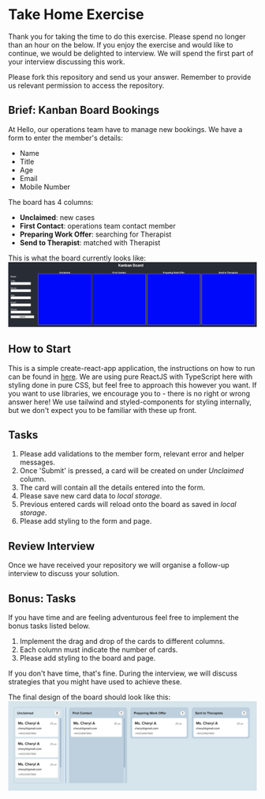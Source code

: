 # Take Home Exercise

Thank you for taking the time to do this exercise. Please spend no longer than an hour on the below. If you enjoy the exercise and would like to continue, we would be delighted to interview. We will spend the first part of your interview discussing this work.

Please fork this repository and send us your answer. Remember to provide us relevant permission to access the repository.

## Brief: Kanban Board Bookings

At Hello, our operations team have to manage new bookings. We have a form to enter the member's details:

- Name
- Title
- Age
- Email
- Mobile Number

The board has 4 columns:

- **Unclaimed**: new cases
- **First Contact**: operations team contact member
- **Preparing Work Offer**: searching for Therapist
- **Send to Therapist**: matched with Therapist

This is what the board currently looks like:
![initial-board](public/initial-board.png)

## How to Start

This is a simple create-react-app application, the instructions on how to run can be found in [here](CONTRIBUTING.md).
We are using pure ReactJS with TypeScript here with styling done in pure CSS, but feel free to approach this however you want. If you want to use libraries, we encourage you to - there is no right or wrong answer here! We use tailwind and styled-components for styling internally, but we don't expect you to be familiar with these up front.

## Tasks

1. Please add validations to the member form, relevant error and helper messages.
2. Once 'Submit' is pressed, a card will be created on under _Unclaimed_ column.
3. The card will contain all the details entered into the form.
4. Please save new card data to _local storage_.
5. Previous entered cards will reload onto the board as saved in _local storage_.
6. Please add styling to the form and page.

## Review Interview

Once we have received your repository we will organise a follow-up interview to discuss your solution.

## Bonus: Tasks

If you have time and are feeling adventurous feel free to implement the bonus tasks listed below.

1. Implement the drag and drop of the cards to different columns.
2. Each column must indicate the number of cards.
3. Please add styling to the board and page.

If you don't have time, that's fine. During the interview, we will discuss strategies that you might have used to achieve these.

The final design of the board should look like this:
![final-board](public/final-board.png)
